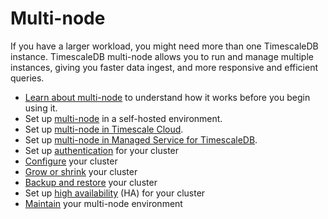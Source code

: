 # Multi-node
If you have a larger workload, you might need more than one TimescaleDB
instance. TimescaleDB multi-node allows you to run and manage multiple instances,
giving you faster data ingest, and more responsive and efficient queries.

*   [Learn about multi-node][about-multi-node] to understand how it works
    before you begin using it.
*   Set up [multi-node][setup-selfhosted] in a self-hosted environment.
*   Set up [multi-node in Timescale Cloud][setup-cloud].
*   Set up [multi-node in Managed Service for TimescaleDB][setup-mst].
*   Set up [authentication][multi-node-auth] for your cluster
*   [Configure][multi-node-config] your cluster
*   [Grow or shrink][multi-node-grow-shrink] your cluster
*   [Backup and restore][multi-node-backup] your cluster
*   Set up [high availability][multi-node-ha] (HA) for your cluster
*   [Maintain][multi-node-maintenance] your multi-node environment


[about-multi-node]: /how-to-guides/multi-node-setup/about-multinode
[setup-selfhosted]: /how-to-guides/multi-node-setup/multinode-setup
[setup-cloud]: /cloud/:currentVersion:/forge-multi-node/
[setup-mst]: /mst/:currentVersion:/cloud-multi-node/
[multi-node-auth]: /how-to-guides/multi-node-setup/multinode-auth
[multi-node-config]: /how-to-guides/multi-node-setup/multinode-config
[multi-node-grow-shrink]: /how-to-guides/multi-node-setup/multinode-grow-shrink
[multi-node-backup]: /how-to-guides/multi-node-setup/multinode-backup
[multi-node-ha]: /how-to-guides/multi-node-setup/multinode-ha
[multi-node-maintenance]: /how-to-guides/multi-node-setup/multinode-maintenance
